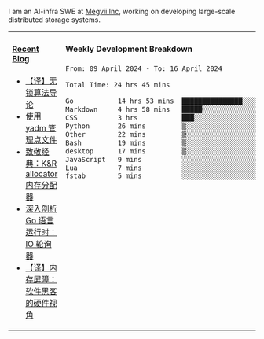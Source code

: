 I am an AI-infra SWE at [Megvii Inc](https://en.megvii.com/), working on developing large-scale distributed storage systems.

<table width="960px">
<tr>
<td valign="top" width="50%">

#### <a href="https://www.kongjun18.me" target="_blank">Recent Blog</a>

<!-- BLOG-POST-LIST:START -->
- [【译】无锁算法导论](https://kongjun18.github.io/posts/2023/07/14/)
- [使用 yadm 管理点文件](https://kongjun18.github.io/posts/2023/04/07/)
- [致敬经典：K&amp;R allocator 内存分配器](https://kongjun18.github.io/posts/2022/12/12/)
- [深入剖析 Go 语言运行时：IO 轮询器](https://kongjun18.github.io/posts/2022/11/21/)
- [【译】内存屏障：软件黑客的硬件视角](https://kongjun18.github.io/posts/2022/11/03/)
<!-- BLOG-POST-LIST:END -->

</td>
<td valign="top" width="50%">

#### Weekly Development Breakdown

<!--START_SECTION:waka-->

```txt
From: 09 April 2024 - To: 16 April 2024

Total Time: 24 hrs 45 mins

Go           14 hrs 53 mins  ███████████████░░░░░░░░░░   60.16 %
Markdown     4 hrs 58 mins   █████░░░░░░░░░░░░░░░░░░░░   20.10 %
CSS          3 hrs           ███░░░░░░░░░░░░░░░░░░░░░░   12.15 %
Python       26 mins         ▒░░░░░░░░░░░░░░░░░░░░░░░░   01.76 %
Other        22 mins         ▒░░░░░░░░░░░░░░░░░░░░░░░░   01.52 %
Bash         19 mins         ▒░░░░░░░░░░░░░░░░░░░░░░░░   01.34 %
desktop      17 mins         ▒░░░░░░░░░░░░░░░░░░░░░░░░   01.20 %
JavaScript   9 mins          ░░░░░░░░░░░░░░░░░░░░░░░░░   00.63 %
Lua          7 mins          ░░░░░░░░░░░░░░░░░░░░░░░░░   00.49 %
fstab        5 mins          ░░░░░░░░░░░░░░░░░░░░░░░░░   00.37 %
```

<!--END_SECTION:waka-->
</td>
</tr>

</table>
